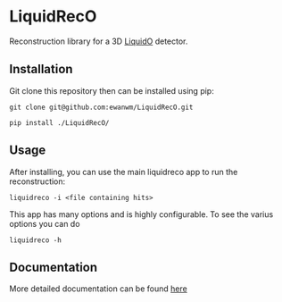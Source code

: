 # LiquidRecO

Reconstruction library for a 3D [LiquidO](https://liquido.ijclab.in2p3.fr/overview/) detector.

## Installation
Git clone this repository then can be installed using pip:

```
git clone git@github.com:ewanwm/LiquidRecO.git

pip install ./LiquidRecO/
```

## Usage 

After installing, you can use the main liquidreco app to run the reconstruction:

```
liquidreco -i <file containing hits>
```

This app has many options and is highly configurable. To see the varius options you can do 

```
liquidreco -h
```

## Documentation

More detailed documentation can be found [here](https://ewanwm.github.io/LiquidRecO/)
